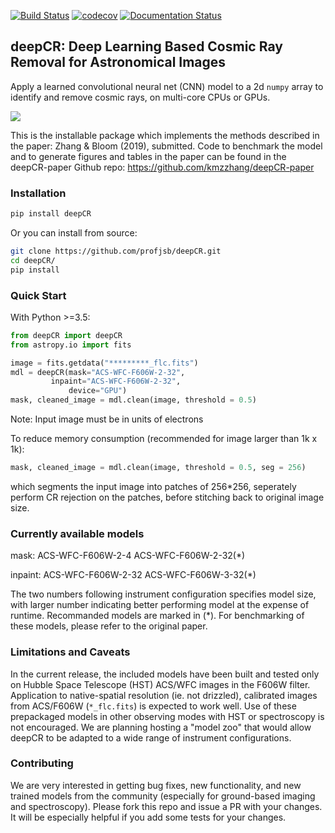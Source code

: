 [![Build Status](https://travis-ci.com/profjsb/deepCR.svg?token=baKtC9yCzzwzzqM9ihAX&branch=master)](https://travis-ci.com/profjsb/deepCR) [![codecov](https://codecov.io/gh/profjsb/deepCR/branch/master/graph/badge.svg?token=SIwJFmKJqr)](https://codecov.io/gh/profjsb/deepCR)
[![Documentation Status](https://readthedocs.org/projects/deepcr/badge/?version=latest)](https://deepcr.readthedocs.io/en/latest/?badge=latest)

## deepCR: Deep Learning Based Cosmic Ray Removal for Astronomical Images

Apply a learned convolutional neural net (CNN) model to a 2d `numpy` array to identify and remove cosmic rays, on multi-core CPUs or GPUs.

<img src="https://raw.githubusercontent.com/profjsb/deepCR/master/imgs/postage-sm.jpg" wdith="90%">


This is the installable package which implements the methods described in the paper: Zhang & Bloom (2019), submitted. Code to benchmark the model and to generate figures and tables in the paper can be found in the deepCR-paper Github repo: https://github.com/kmzzhang/deepCR-paper

### Installation

```bash
pip install deepCR
```

Or you can install from source:

```bash
git clone https://github.com/profjsb/deepCR.git
cd deepCR/
pip install
```

### Quick Start

With Python >=3.5:

```python
from deepCR import deepCR
from astropy.io import fits

image = fits.getdata("*********_flc.fits")
mdl = deepCR(mask="ACS-WFC-F606W-2-32",
	     inpaint="ACS-WFC-F606W-2-32",
             device="GPU")
mask, cleaned_image = mdl.clean(image, threshold = 0.5)
```
Note:
Input image must be in units of electrons

To reduce memory consumption (recommended for image larger than 1k x 1k):
```python
mask, cleaned_image = mdl.clean(image, threshold = 0.5, seg = 256)
```
which segments the input image into patches of 256*256, seperately perform CR rejection on the patches, before stitching back to original image size.

### Currently available models

mask: ACS-WFC-F606W-2-4
      ACS-WFC-F606W-2-32(*)

inpaint: ACS-WFC-F606W-2-32
         ACS-WFC-F606W-3-32(*)

The two numbers following instrument configuration specifies model size, with larger number indicating better performing model at the expense of runtime. Recommanded models are marked in (*). For benchmarking of these models, please refer to the original paper.

### Limitations and Caveats

In the current release, the included models have been built and tested only on Hubble Space Telescope (HST) ACS/WFC images in the F606W filter. Application to native-spatial resolution (ie. not drizzled), calibrated images from ACS/F606W (`*_flc.fits`) is expected to work well. Use of these prepackaged models in other observing modes with HST or spectroscopy is not encouraged. We are planning hosting a "model zoo" that would allow deepCR to be adapted to a wide range of instrument configurations.

### Contributing

We are very interested in getting bug fixes, new functionality, and new trained models from the community (especially for ground-based imaging and spectroscopy). Please fork this repo and issue a PR with your changes. It will be especially helpful if you add some tests for your changes.

